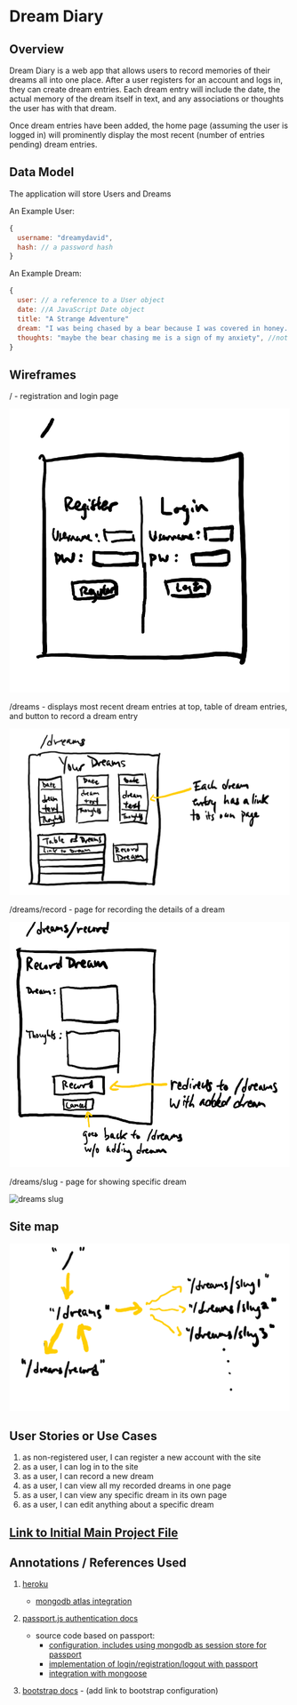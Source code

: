 
# Dream Diary

## Overview

Dream Diary is a web app that allows users to record memories of their dreams all into one place. After a user registers for an account and logs in, they can create dream entries. Each dream entry will include the date, the actual memory of the dream itself in text, and any associations or thoughts the user has with that dream.

Once dream entries have been added, the home page (assuming the user is logged in) will prominently display the most recent (number of entries pending) dream entries.



## Data Model
The application will store Users and Dreams

An Example User:

```javascript
{
  username: "dreamydavid",
  hash: // a password hash
}
```

An Example Dream:

```javascript
{
  user: // a reference to a User object
  date: //A JavaScript Date object
  title: "A Strange Adventure"
  dream: "I was being chased by a bear because I was covered in honey. But then I ran into a tree that teleported me high up in the sky. Instead of plummeting to Earth, I floated slowly down, catching parts of clouds to eat as cotton candy. When I finally touched the ground I woke up.", //a string that represents the dream
  thoughts: "maybe the bear chasing me is a sign of my anxiety", //not required on initial entry, can be added later
}
```

## Wireframes
/ - registration and login page

![home](documentation/home.png)

/dreams - displays most recent dream entries at top, table of dream entries, and button to record a dream entry

![dreams](documentation/dreams.png)

/dreams/record - page for recording the details of a dream

![dreams record](documentation/dreams-record.png)

/dreams/slug - page for showing specific dream

![dreams slug](documentation/dreams-slug.png)

## Site map

![site map](documentation/site-map.png)

## User Stories or Use Cases

1. as non-registered user, I can register a new account with the site
2. as a user, I can log in to the site
3. as a user, I can record a new dream
4. as a user, I can view all my recorded dreams in one page
5. as a user, I can view any specific dream in its own page
6. as a user, I can edit anything about a specific dream


## [Link to Initial Main Project File](app.js) 

## Annotations / References Used

1. [heroku](https://devcenter.heroku.com/articles/preparing-a-codebase-for-heroku-deployment) 
    * [mongodb atlas integration](https://developer.mongodb.com/how-to/use-atlas-on-heroku)

2. [passport.js authentication docs](http://passportjs.org/docs) 
    * source code based on passport:
      - [configuration, includes using mongodb as session store for passport](https://github.com/nyu-csci-ua-0480-034-fall-2020/austintian03-final-project/blob/45e2a029c2923717463a532e45c732633ec263ad/app.js#L4-L51)
      - [implementation of login/registration/logout with passport](https://github.com/nyu-csci-ua-0480-034-fall-2020/austintian03-final-project/blob/45e2a029c2923717463a532e45c732633ec263ad/app.js#L198-L242)
      - [integration with mongoose](https://github.com/nyu-csci-ua-0480-034-fall-2020/austintian03-final-project/blob/45e2a029c2923717463a532e45c732633ec263ad/db.js#L3-L15)

3. [bootstrap docs](https://getbootstrap.com/docs/4.5/getting-started/introduction/) - (add link to bootstrap configuration)

